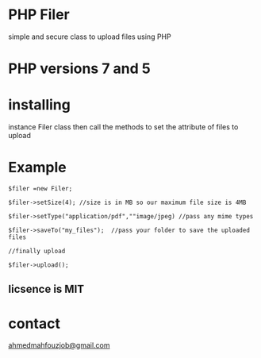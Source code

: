# PHP Filer
simple and secure class to upload files using PHP

# PHP versions 7 and 5 

# installing
instance Filer class then call the methods to set the attribute of files to upload

# Example
```
$filer =new Filer;

$filer->setSize(4); //size is in MB so our maximum file size is 4MB

$filer->setType("application/pdf",""image/jpeg) //pass any mime types

$filer->saveTo("my_files");  //pass your folder to save the uploaded files

//finally upload

$filer->upload();

```
## licsence is MIT

# contact 
ahmedmahfouzjob@gmail.com
